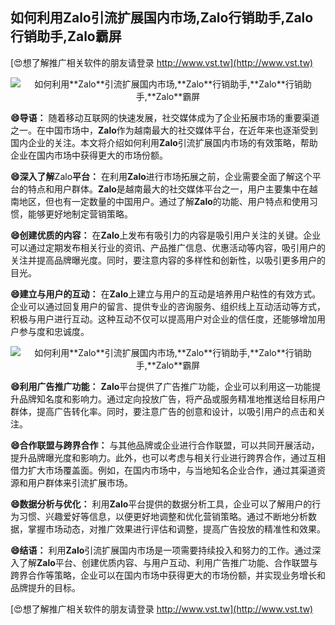 ## **如何利用**Zalo**引流扩展国内市场,**Zalo**行销助手,**Zalo**行销助手,**Zalo**霸屏**

[😍想了解推广相关软件的朋友请登录 http://www.vst.tw](http://www.vst.tw)

 <center><img src="https://vst.tw/MP4/tuiguang/png/0.png" alt="如何利用**Zalo**引流扩展国内市场,**Zalo**行销助手,**Zalo**行销助手,**Zalo**霸屏"></center>

**😄导语：**
随着移动互联网的快速发展，社交媒体成为了企业拓展市场的重要渠道之一。在中国市场中，**Zalo**作为越南最大的社交媒体平台，在近年来也逐渐受到国内企业的关注。本文将介绍如何利用**Zalo**引流扩展国内市场的有效策略，帮助企业在国内市场中获得更大的市场份额。

**😄深入了解**Zalo**平台：**
在利用**Zalo**进行市场拓展之前，企业需要全面了解这个平台的特点和用户群体。**Zalo**是越南最大的社交媒体平台之一，用户主要集中在越南地区，但也有一定数量的中国用户。通过了解**Zalo**的功能、用户特点和使用习惯，能够更好地制定营销策略。

**😄创建优质的内容：**
在**Zalo**上发布有吸引力的内容是吸引用户关注的关键。企业可以通过定期发布相关行业的资讯、产品推广信息、优惠活动等内容，吸引用户的关注并提高品牌曝光度。同时，要注意内容的多样性和创新性，以吸引更多用户的目光。

**😄建立与用户的互动：**
在**Zalo**上建立与用户的互动是培养用户粘性的有效方式。企业可以通过回复用户的留言、提供专业的咨询服务、组织线上互动活动等方式，积极与用户进行互动。这种互动不仅可以提高用户对企业的信任度，还能够增加用户参与度和忠诚度。

 <center><img src="https://vst.tw/MP4/tuiguang/png/4.png" alt="如何利用**Zalo**引流扩展国内市场,**Zalo**行销助手,**Zalo**行销助手,**Zalo**霸屏"></center>

**😄利用广告推广功能：**
**Zalo**平台提供了广告推广功能，企业可以利用这一功能提升品牌知名度和影响力。通过定向投放广告，将产品或服务精准地推送给目标用户群体，提高广告转化率。同时，要注意广告的创意和设计，以吸引用户的点击和关注。

**😄合作联盟与跨界合作：**
与其他品牌或企业进行合作联盟，可以共同开展活动，提升品牌曝光度和影响力。此外，也可以考虑与相关行业进行跨界合作，通过互相借力扩大市场覆盖面。例如，在国内市场中，与当地知名企业合作，通过其渠道资源和用户群体来引流扩展市场。

**😄数据分析与优化：**
利用**Zalo**平台提供的数据分析工具，企业可以了解用户的行为习惯、兴趣爱好等信息，以便更好地调整和优化营销策略。通过不断地分析数据，掌握市场动态，对推广效果进行评估和调整，提高广告投放的精准性和效果。

**😄结语：**
利用**Zalo**引流扩展国内市场是一项需要持续投入和努力的工作。通过深入了解**Zalo**平台、创建优质内容、与用户互动、利用广告推广功能、合作联盟与跨界合作等策略，企业可以在国内市场中获得更大的市场份额，并实现业务增长和品牌提升的目标。

[😍想了解推广相关软件的朋友请登录 http://www.vst.tw](http://www.vst.tw)



